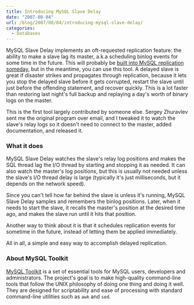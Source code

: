 ```yaml
---
title: Introducing MySQL Slave Delay
date: "2007-08-04"
url: /blog/2007/08/04/introducing-mysql-slave-delay/
categories:
  - Databases
---
```


MySQL Slave Delay implements an oft-requested replication feature: the ability to make a slave lag its master, a.k.a scheduling binlog events for some time in the future. This will probably be [built into MySQL replication someday][1], but in the meantime, you can use this tool. A delayed slave is great if disaster strikes and propagates through replication, because it lets you stop the delayed slave before it gets corrupted, restart the slave until just before the offending statement, and recover quickly. This is a lot faster than restoring last night's full backup and replaying a day's worth of binary logs on the master.

This is the first tool largely contributed by someone else. Sergey Zhuravlev sent me the original program over email, and I tweaked it to watch the slave's relay logs so it doesn't need to connect to the master, added documentation, and released it.

### What it does

MySQL Slave Delay watches the slave's relay log positions and makes the SQL thread lag the I/O thread by starting and stopping it as needed. It can also watch the master's log positions, but this is usually not needed unless the slave's I/O thread delay is large (typically it's just milliseconds, but it depends on the network speed).

Since you can't tell how far behind the slave is unless it's running, MySQL Slave Delay samples and remembers the binlog positions. Later, when it needs to start the slave, it recalls the master's position at the desired time ago, and makes the slave run until it hits that position.

Another way to think about it is that it schedules replication events for sometime in the future, instead of letting them be applied immediately.

All in all, a simple and easy way to accomplish delayed replication.

### About MySQL Toolkit

[MySQL Toolkit][2] is a set of essential tools for MySQL users, developers and administrators. The project's goal is to make high-quality command-line tools that follow the UNIX philosophy of doing one thing and doing it well. They are designed for scriptability and ease of processing with standard command-line utilities such as `awk` and `sed`.

 [1]: http://bugs.mysql.com/bug.php?id=28760
 [2]: http://code.google.com/p/maatkit
